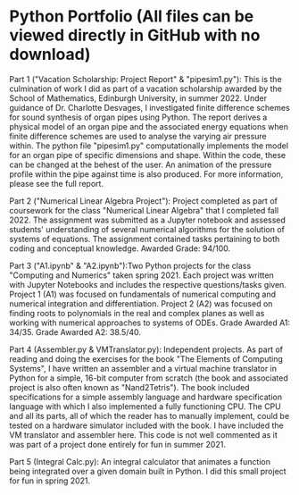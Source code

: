 # Python Portfolio (All files can be viewed directly in GitHub with no download)

Part 1 ("Vacation Scholarship: Project Report" & "pipesim1.py"): This is the culmination of work I did as part of a vacation scholarship awarded by the School of Mathematics, Edinburgh University, in summer 2022. Under guidance of Dr. Charlotte Desvages, I investigated finite difference schemes for sound synthesis of organ pipes using Python. The report derives a physical model of an organ pipe and the associated energy equations when finite difference schemes are used to analyse the varying air pressure within. The python file "pipesim1.py" computationally implements the model for an organ pipe of specific dimensions and shape. Within the code, these can be changed at the behest of the user. An animation of the pressure profile within the pipe against time is also produced. For more information, please see the full report.

Part 2 ("Numerical Linear Algebra Project"): Project completed as part of coursework for the class "Numerical Linear Algebra" that I completed fall 2022. The assignment was submitted as a Jupyter notebook and assessed students' understanding of several numerical algorithms for the solution of systems of equations. The assignment contained tasks pertaining to both coding and conceptual knowledge. Awarded Grade: 94/100.

Part 3 ("A1.ipynb" & "A2.ipynb"):Two Python projects for the class "Computing and Numerics" taken spring 2021.
Each project was written with Jupyter Notebooks and includes the respective questions/tasks given.
Project 1 (A1) was focused on fundamentals of numerical computing and numerical integration and differentiation.
Project 2 (A2) was focused on finding roots to polynomials in the real and complex planes as well as working with numerical approaches to systems of ODEs.
Grade Awarded A1: 34/35. Grade Awarded A2: 38.5/40.

Part 4 (Assembler.py & VMTranslator.py): Independent projects. As part of reading and doing the exercises for the book "The Elements of Computing Systems", I have written an assembler and a virtual machine translator in Python for a simple, 16-bit computer from scratch (the book and associated project is also often known as "Nand2Tetris"). The book included specifications for a simple assembly language and hardware specification language with which I also implemented a fully functioning CPU. The CPU and all its parts, all of which the reader has to manually implement, could be tested on a hardware simulator included with the book. I have included the VM translator and assembler here. This code is not well commented as it was part of a project done entirely for fun in summer 2021.

Part 5 (Integral Calc.py): An integral calculator that animates a function being integrated over a given domain built in Python. I did this small project for fun in spring 2021.
